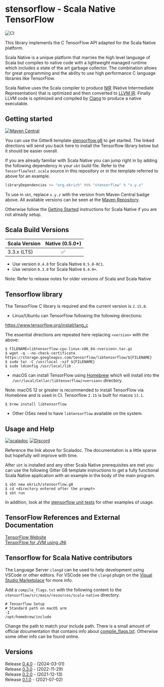 # stensorflow - Scala Native TensorFlow
![CI](https://github.com/ekrich/stensorflow/workflows/CI/badge.svg)

This library implements the C TensorFlow API adapted for the Scala Native platform.

Scala Native is a unique platform that
marries the high level language of Scala but compiles to native code with a
lightweight managed runtime which includes a state of the art garbage collector.
The combination allows for great programming and the ability to use high
performance C language libraries like TensorFlow.

Scala Native uses the Scala compiler to produce
[NIR](https://scala-native.readthedocs.io/en/latest/contrib/nir.html)
(Native Intermediate Representation) that is optimized and then
converted to [LLVM IR](http://llvm.org/). Finally LLVM code is optimized
and compiled by [Clang](http://clang.llvm.org/) to produce a native executable.

## Getting started
[![Maven Central](https://img.shields.io/maven-central/v/org.ekrich/stensorflow_native0.5.0-RC1_3.svg)](https://maven-badges.herokuapp.com/maven-central/org.ekrich/stensorflow_native0.5.0-RC1_3)

You can use the Gitter8 template [stensorflow.g8](https://github.com/ekrich/stensorflow.g8#stensorflowg8) to get started. The linked directions will send you back here to install the Tensorflow library below but it should be easier overall.

If you are already familiar with Scala Native you can jump right in by adding the following dependency in your `sbt` build file. Refer to the `TensorflowTest.scala` source in this repository or in the template referred to above for an example.

```scala
libraryDependencies += "org.ekrich" %%% "stensorflow" % "x.y.z"
```

To use in `sbt`, replace `x.y.z` with the version from Maven Central badge above.
All available versions can be seen at the [Maven Repository](https://mvnrepository.com/artifact/org.ekrich/stensorflow).

Otherwise follow the [Getting Started](https://scala-native.readthedocs.io/en/latest/user/setup.html)
instructions for Scala Native if you are not already setup.

## Scala Build Versions

| Scala Version          | Native (0.5.0+)       |
| ---------------------- | :-------------------: |
| 3.3.x (LTS)            |          ✅           |


* Use version `0.4.0` for Scala Native `0.5.0-RC1`.
* Use version `0.3.0` for Scala Native `0.4.9+`.

Note: Refer to release notes for older versions of Scala and Scala Native

## Tensorflow library

The TensorFlow C library is required and the current version is `2.15.0`.

* Linux/Ubuntu can TensorFlow following the following directions:

https://www.tensorflow.org/install/lang_c

The essential directions are repeated here replacing `<version>` with the above:

```
$ FILENAME=libtensorflow-cpu-linux-x86_64-<version>.tar.gz
$ wget -q --no-check-certificate https://storage.googleapis.com/tensorflow/libtensorflow/${FILENAME}
$ sudo tar -C /usr/local -xzf ${FILENAME}
$ sudo ldconfig /usr/local/lib
```

* macOS can install TensorFlow using [Homebrew](https://formulae.brew.sh/formula/libtensorflow) 
which will install into the `/usr/local/Cellar/libtensorflow/<version>` directory.

Note: macOS 12 or greater is recommended to install TensorFlow via
Homebrew and is used in CI. Tensorflow `2.15` is built for macos `13.1`.

```
$ brew install libtensorflow
```

* Other OSes need to have `libtensorflow` available on the system.

## Usage and Help
[![scaladoc](https://www.javadoc.io/badge/org.ekrich/stensorflow_native0.5.0-RC1_3.svg?label=scaladoc)](https://www.javadoc.io/doc/org.ekrich/stensorflow_native0.5.0-RC1_3)
[![Discord](https://img.shields.io/discord/633356833498595365.svg?label=&logo=discord&logoColor=ffffff&color=404244&labelColor=6A7EC2)](https://discord.gg/XSj6hQs)

Reference the link above for Scaladoc. The documentation is a little sparse but hopefully will improve with time.

After `sbt` is installed and any other Scala Native prerequisites are met you can use the following Gitter G8 template instructions to get a fully functional Scala Native application with an example in the body of the main program.

```
$ sbt new ekrich/stensorflow.g8
$ cd <directory entered after the prompt>
$ sbt run
```

In addition, look at the [stensorflow unit tests](https://github.com/ekrich/stensorflow/blob/main/stensorflow/src/test/scala/org/ekrich/tensorflow/unsafe/TensorflowTest.scala) for other examples of usage.

## TensorFlow References and External Documentation

[TensorFlow Website](https://www.tensorflow.org/)<br/>
[TensorFlow for JVM using JNI](https://platanios.org/tensorflow_scala/)

## Tensorflow for Scala Native contributors

The Language Server `clangd` can be used to help development using VSCode or other editors. For VSCode see the `clangd` plugin on the [Visual Studio Marketplace](https://marketplace.visualstudio.com/items?itemName=llvm-vs-code-extensions.vscode-clangd) for more info.

Add a `compile_flags.txt` with the following content to the `stensorflow/src/main/resources/scala-native` directory.

```
# Tensorflow Setup
# Standard path on macOS arm
-I
/opt/homebrew/include
```

Change the path to match your include path. There is a small amount of official documentation that contains info about [compile_flags.txt](https://clang.llvm.org/docs/JSONCompilationDatabase.html). Otherwise some other info can be found online.

## Versions

Release [0.4.0](https://github.com/ekrich/stensorflow/releases/tag/v0.4.0) - (2024-03-01)<br/>
Release [0.3.0](https://github.com/ekrich/stensorflow/releases/tag/v0.3.0) - (2022-11-29)<br/>
Release [0.2.0](https://github.com/ekrich/stensorflow/releases/tag/v0.2.0) - (2021-12-13)<br/>
Release [0.1.0](https://github.com/ekrich/stensorflow/releases/tag/v0.1.0) - (2021-07-02)<br/>
